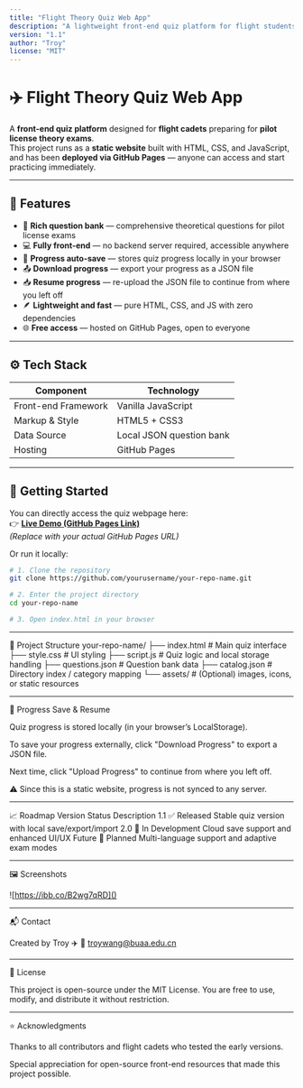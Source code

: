```yaml
---
title: "Flight Theory Quiz Web App"
description: "A lightweight front-end quiz platform for flight students preparing for pilot license theory exams."
version: "1.1"
author: "Troy"
license: "MIT"
---
```


# ✈️ Flight Theory Quiz Web App

A **front-end quiz platform** designed for **flight cadets** preparing for **pilot license theory exams**.  
This project runs as a **static website** built with HTML, CSS, and JavaScript, and has been **deployed via GitHub Pages** — anyone can access and start practicing immediately.

---

## 🌟 Features

- 🧠 **Rich question bank** — comprehensive theoretical questions for pilot license exams  
- 💻 **Fully front-end** — no backend server required, accessible anywhere  
- 📱 **Progress auto-save** — stores quiz progress locally in your browser  
- 📤 **Download progress** — export your progress as a JSON file  
- 📥 **Resume progress** — re-upload the JSON file to continue from where you left off  
- 🪶 **Lightweight and fast** — pure HTML, CSS, and JS with zero dependencies  
- 🌐 **Free access** — hosted on GitHub Pages, open to everyone  

---

## ⚙️ Tech Stack

| Component | Technology |
|------------|-------------|
| Front-end Framework | Vanilla JavaScript |
| Markup & Style | HTML5 + CSS3 |
| Data Source | Local JSON question bank |
| Hosting | GitHub Pages |

---

## 🚀 Getting Started

You can directly access the quiz webpage here:  
👉 **[Live Demo (GitHub Pages Link)](https://yourusername.github.io/your-repo-name/)**  
*(Replace with your actual GitHub Pages URL)*

Or run it locally:

```bash
# 1. Clone the repository
git clone https://github.com/yourusername/your-repo-name.git

# 2. Enter the project directory
cd your-repo-name

# 3. Open index.html in your browser
```

---

🧩 Project Structure
your-repo-name/
├── index.html              # Main quiz interface
├── style.css               # UI styling
├── script.js               # Quiz logic and local storage handling
├── questions.json          # Question bank data
├── catalog.json            # Directory index / category mapping
└── assets/                 # (Optional) images, icons, or static resources

---

💾 Progress Save & Resume

Quiz progress is stored locally (in your browser’s LocalStorage).

To save your progress externally, click "Download Progress" to export a JSON file.

Next time, click "Upload Progress" to continue from where you left off.

⚠️ Since this is a static website, progress is not synced to any server.

---

📈 Roadmap
Version	Status	Description
1.1	✅ Released	Stable quiz version with local save/export/import
2.0	🚧 In Development	Cloud save support and enhanced UI/UX
Future	🧩 Planned	Multi-language support and adaptive exam modes

---

🖼️ Screenshots

![https://ibb.co/B2wg7qRD]()

---

📬 Contact

Created by Troy ✈️
📧 troywang@buaa.edu.cn

---

📄 License

This project is open-source under the MIT License.
You are free to use, modify, and distribute it without restriction.

---

⭐ Acknowledgments

Thanks to all contributors and flight cadets who tested the early versions.

Special appreciation for open-source front-end resources that made this project possible.